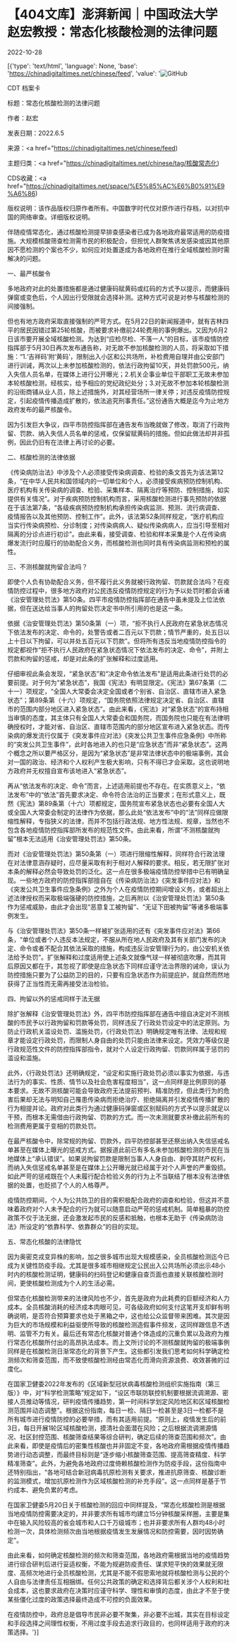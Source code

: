 # 【404文库】澎湃新闻｜中国政法大学赵宏教授：常态化核酸检测的法律问题

2022-10-28

[{'type': 'text/html', 'language': None, 'base': 'https://chinadigitaltimes.net/chinese/feed', 'value': '![GitHub](https://chinadigitaltimes.net/chinese/files/2022/10/20220512002974.jpg)

CDT 档案卡

标题：常态化核酸检测的法律问题

作者：赵宏

发表日期：2022.6.5

来源：<a href="https://chinadigitaltimes.net/chinese/feed)

主题归类：<a href="https://chinadigitaltimes.net/chinese/tag/核酸常态化)

CDS收藏：<a href="https://chinadigitaltimes.net/space/%E5%85%AC%E6%B0%91%E9%A6%86)

版权说明：该作品版权归原作者所有。中国数字时代仅对原作进行存档，以对抗中国的网络审查。详细版权说明。





伴随疫情常态化，通过核酸检测提早排查感染者已成为各地政府最常适用的防疫措施。大规模核酸筛查检测需市民的积极配合，但担忧人群聚焦诱发感染或因其他原因不愿检测的个案也不少，如何应对处置遂成为各地政府在推行全域核酸检测时需解决的问题。

一、最严核酸令

多地政府对此的处置措施都是通过健康码赋黄码或红码的方式予以提示，而健康码弹窗或变色后，个人因出行受限就会选择补测。这种方式可说是对参与核酸检测的间接强制。

但也有地方政府采取直接强制的严苛方式。在5月22日的新闻报道中，就有吉林四平的居民因错过第25轮核酸，而被要求补缴前24轮费用的事例爆出。又因为6月2日该市要开展全域核酸检测。为达到“应检尽检、不落一人”的目标，该市疫情防控指挥部于5月30日再次发布通告称，对无故不参加核酸检测的人员，将采取如下措施：“1.‘吉祥码’附‘黄码’，限制出入小区和公共场所，补检费用自理并由公安部门进行训诫，两次以上未参加核酸检测的，依法行政拘留10天，并处罚款500元，纳入失信人员名单，在媒体上进行公开曝光；2.机关企事业单位干部职工无故未参加本轮核酸检测，经核实，给予相应的党纪政纪处分；3.对无故不参加本轮核酸检测的沿街商铺从业人员，除上述措施外，对其经营场所一律关停；对违反疫情防控规定，引起疫情传播造成扩散的，依法追究刑事责任。”这份通告大概是迄今为止地方政府发布的最严核酸令。

因为引发巨大争议，四平市防控指挥部在通告发布当晚就做了修改，取消了行政拘留、罚款、纳入失信人员名单的惩戒，仅保留赋黄码的措施。但如此做法却并非孤例，因此仍旧有在法律上再讨论的必要。

二、核酸检测的法律依据

《传染病防治法》中涉及个人必须接受传染病调查、检验的条文首先为该法第12条，“在中华人民共和国领域内的一切单位和个人，必须接受疾病预防控制机构、医疗机构有关传染病的调查、检验、采集样本、隔离治疗等预防、控制措施，如实提供有关情况”。对于疾病预防控制机构而言，采用核酸检测进行事先预防的依据在于该法第7条，“各级疾病预防控制机构承担传染病监测、预测、流行病调查、疫情报告以及其他预防、控制工作”。此外，该法第52条同样规定，“医疗机构应当实行传染病预检、分诊制度；对传染病病人、疑似传染病病人，应当引导至相对隔离的分诊点进行初诊”。由此来看，接受调查、检验和样本采集是个人在传染病爆发流行时应履行的协助配合义务，而核酸检测也同时具有传染病监测和预检的属性。

三、不测核酸就拘留合法吗？

即使个人负有协助配合义务，但不履行此义务就被行政拘留、罚款就合法吗？在疫情防控过程中，很多地方政府对公民违反疫情防控规定的行为予以处罚时都会诉诸《治安管理处罚法》第50条。四平市疫情防控指挥部在通告中虽未提及上位法依据，但在送达给当事人的拘留处罚决定书中所引用的也是这一条。

依据《治安管理处罚法》第50条第（一）项，“拒不执行人民政府在紧急状态情况下依法发布的决定、命令的，处警告或者二百元以下罚款；情节严重的，处五日以上十日以下拘留，可以并处五百元以下罚款”。但将所有违反当地疫情防控指令的规定都视作“拒不执行人民政府在紧急状态情况下依法发布的决定、命令”，并附上罚款和拘留的惩戒，却是对此条的扩张解释和过度适用。

仔细审视此条会发现，“紧急状态”和“决定命令依法发布”是适用此条进行处罚的必要前提。对于何为“紧急状态”，我国《宪法》有明显限定。《宪法》第67条第（二十一）项规定，“全国人大常委会决定全国或者个别省、自治区、直辖市进入紧急状态”；第89条第（十六）项规定，“国务院依照法律规定决定省、自治区、直辖市的范围内部分地区进入紧急状态”。由此来看，《宪法》对“紧急状态”的宣布持相当审慎的态度，其主体只有全国人大常委会和国务院，而国务院也只能在有法律明确授权时，才能对省、自治区、直辖市范围内的部分地区宣布进入紧急状态。而传染病的爆发流行仅属于《突发事件应对法》《突发公共卫生事件应急条例》中所称的“突发公共卫生事件”，此时各地进入的也只是“应急状态”而非“紧急状态”。这两个概念之所以要严格区分，是因为“紧急状态”是非常法律状态中的极端事例，其会对一国的政治、经济和个人权利产生极大影响，只有不得已才会采取。这也说明地方政府并无权擅自宣布该地进入“紧急状态”。

再从“依法发布的决定、命令”而言，上述适用前提也不存在。在实质意义上，“依法发布”中的“依法”首先要求决定、命令符合法治的正当要求；在形式意义上，既然《宪法》第89条第（十六）项都规定，国务院宣布紧急状态也必要有全国人大或全国人大常委会制定的法律作为依据，那么此处“依法发布”中的“法”同样应做限缩性解释，专指狭义的法律，而并不包括行政法规、地方性法规、规章，当然也不包含各地疫情防控指挥部所发布的规范性文件。由此来看，所谓“不测核酸就拘留”根本无法适用《治安管理处罚法》第50条。

而对《治安管理处罚法》第50条第（一）项进行限缩性解释，同样符合行政法理在对法律意涵存疑时，应尽量采取有利于相对人解释的要求。相反，若无限扩张对本条的解释必然会导致处罚的泛化。这一点在很多极端疫情防控举措中已有明确呈现。一些地方政府的防控指挥部擅自在《传染病防治法》《突发事件应对法》和《突发公共卫生事件应急条例》之外为个人在疫情防控期间增设义务，或者超出上述法律授权而采取极端强硬的防控措施，之后再附以《治安管理处罚法》第50条作为惩戒威胁，由此才会出现“恶意复工被拘留”、“无证下田被拘留”等诸多极端事例发生。

与《治安管理处罚法》第50条一样被扩张适用的还有《突发事件应对法》第66条，“单位或者个人违反本法规定，不服从所在地人民政府及其有关部门发布的决定、命令或者不配合其依法采取的措施，构成违反治安管理行为的，由公安机关依法给予处罚”。扩张解释和过度适用使上述条文就像气球一样被彻底吹爆，而其背后原因又都在于，其忽视了即使是应急状态下同样应谨守法治界限的诫命，误认为防控措施只要为了公益防卫的目的，只要有应急状态作为前提庇护，就自然而然地获得了正当性而无需再接受法治检验。

四、拘留以外的惩戒同样于法无据

除扩张解释《治安管理处罚法》外，四平市防控指挥部在通告中擅自决定对不测核酸的市民予以行政拘留和罚款等处罚，同样违反了行政处罚设定中的法定原则。为防止行政机关滥设处罚、滥施处罚，《行政处罚法》明确规定唯有法律、法规和规章才能设定行政处罚，而限制人身自由的处罚只能由法律来设定。凭效力等级仅是行政规范性文件的防控指挥部指令，就对个人设定行政拘留、罚款同样属于惩罚的滥设和滥施。

此外，《行政处罚法》还明确规定，“设定和实施行政处罚必须以事实为依据，与违法行为的事实、性质、情节以及社会危害程度相当”，这一点同样是比例原则的基本要求。无故不测核酸可能会导致政府无法提前预判、精准防控，但此类行为的危害后果却无法与明知自己罹患传染病而拒绝治疗、拒绝隔离并引发疫情传播扩散的行为相提并论。政府对此类行为通过健康码弹窗或区别赋码的方式予以提示就足以干预，而根本无需借由行政拘留、罚款的方式。而一次未测就要求补缴此前所有的检测费用更属于变相的罚款处罚。

在最严核酸令中，除常规的拘留、罚款外，四平防控部甚至还祭出纳入失信惩戒名单甚至在媒体上曝光的惩戒方式。据报道此前已有多名未参加核酸检测的市民在当地媒体上“承认错误”。如果说拘留罚款是限制当事人人身自由、剥夺其财产权利，而纳入失信惩戒名单甚至是在媒体上公开曝光就已经属于对个人声誉的严重毁损。如此严苛的惩戒既在个人未履行配合检验义务的行为上不当联结了根本没有法律依据的处置，也贬损了个人的人格尊严。

疫情防控期间，个人为公共防卫的目的需积极配合政府的调查和检验，但这并不意味着政府对个人未予配合的行为就可以随意启动严苛的惩戒机制。简单粗暴的防控政策不仅于法无据，还会激发起市民的反感和抵触，也根本无助于《传染病防治法》所设定的“依靠科学、依靠群众”的目的实现。

五、常态化核酸的法律隐忧

因为奥密克戎变异株的影响，加之很多城市出现大规模感染，全员核酸检测迄今已成为关键性防疫手段。尤其是很多城市相继规定公民出入公共场所必须出示48小时内的核酸检测证明，健康码的扫码登记和健康自查页面也直接关联核酸检测时间，更使核酸检测成为个人的生活必需。

但常态化核酸检测带来的法律风险也不少，首先是政府为此耗费的巨额经济和人力成本。全员核酸消耗的经济成本肉眼可见，可各级政府如何支付这笔开支却鲜有明确说明，是否符合预算要求也处于黑箱之中，这也给公众监督带来困难。其次是因为巨大的市场规模和利益驱使所导致的核酸检测造假事件频发，这同样跟信息不透明、监管不力有关。最后还有常态化核酸对普通个体造成的沉重负累以及政府为推行常态化核酸所付出的高昂执法成本。而上文所讨论的不测核酸就拘留的极端事例同样是在核酸检测日渐常态化的背景下产生。这些都引发我们思考如何科学确定检测频次和筛查范围，而不致使核酸检测经由常态化而滑向资源浪费、收效甚微的过度化。

在国家卫健委2022年发布的《区域新型冠状病毒核酸检测组织实施指南（第三版）》中，对“科学检测策略”规定如下，“设区市联防联控机制要根据流调溯源、密接人员推动等情况，研判疫情传播趋势，第一时间科学划定风险地区和区域核酸检测范围并动态调整”。根据这份指南，每日一检、隔日一检甚至是3日一检都不是所有城市进行疫情防控的必要举措，而有其适用前提。“原则上，疫情发生后的前3日，每日开展1轮区域核酸检测，摸清社会面潜在风险；之后根据流调溯源情况、社区封控范围、核酸筛查结果等综合研判，确定后续的筛查范围和频次”。由此来看，即使是疫情后的密集性核酸也并非固定不变，各地政府需根据疫情传播趋势进行动态调整，而最终目标则是“逐步缩小核酸筛查范围、提高筛查精度、科学精准筛查”。此外，为避免各地政府过度倚赖核酸检测作为防疫手段，这份指南中还特别指出，“各地可结合新冠病毒抗原检测有关要求，推进抗原筛查、核酸诊断的监测模式，增加抗原检测作为区域核酸检测的补充手段”。这一点同样是基于节约成本、避免负累的考虑。

在国家卫健委5月20日关于核酸检测的回应中同样提及，“常态化核酸检测是根据当地疫情防控需要决定的，并非要求所有城市均建立15分钟核酸采样圈，主要是集中在输入风险较高的省会城市和人口千万级城市；也并非要求所有人群均48小时检测一次，具体检测频次由当地根据疫情发生发展情况和防控需要，因时因势确定”。

由此来看，如何确定核酸检测的频次和筛查范围，各地政府需根据当地的疫情趋势进行综合研判后进行妥适权衡，不能为规避防疫责任、谋求短平快的效果就无限度、高频次地进行全员核酸检测，尤其是不能不假思索地就将核酸检测与公民的个人自由与法律责任互相捆绑。任何公共政策的确定和选择背后都关涉个人权利和社会成本，这也要求政府在决策时应谨守科学、理性和审慎的态度，由此才不至于使某些僵化过度的政策选择最终造成不可控的负面效果。

在疫情防控中，政府总是倡导市民非必要不聚集，非必要不出城，其实在目标设定和手段选择之间理性权衡，不用过度手段去追求行政目的，也同样适用于政府的决策选择。'}]